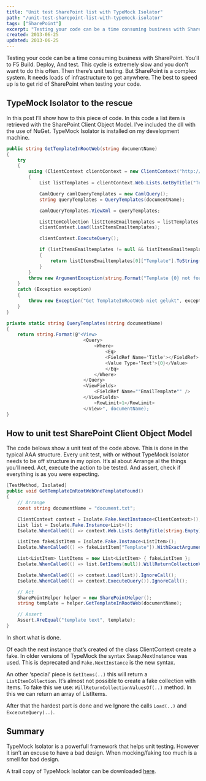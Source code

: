 ```yaml
---
title: "Unit test SharePoint list with TypeMock Isolator"
path: "/unit-test-sharepoint-list-with-typemock-isolator"
tags: ["SharePoint"]
excerpt: "Testing your code can be a time consuming business with SharePoint. You’ll to F5 Build. Deploy, And test. This cycle is extremely slow and you don’t want to do this often. Then there’s unit testing. But SharePoint is a complex system. It needs loads of infrastructure to get anywhere. The best to speed up is to get rid of SharePoint when testing your code."
created: 2013-06-25
updated: 2013-06-25
---
```



Testing your code can be a time consuming business with SharePoint. You’ll to F5 Build. Deploy, And test. This cycle is extremely slow and you don’t want to do this often. Then there’s unit testing. But SharePoint is a complex system. It needs loads of infrastructure to get anywhere. The best to speed up is to get rid of SharePoint when testing your code.

## TypeMock Isolator to the rescue

In this post I’ll show how to this piece of code. In this code a list item is retrieved with the SharePoint Client Object Model. I’ve included the dll with the use of NuGet. TypeMock Isolator is installed on my development machine.

```csharp
public string GetTemplateInRootWeb(string documentName)
{
	try
	{
		using (ClientContext clientContext = new ClientContext("http://localhost"))
		{
			List listTemplates = clientContext.Web.Lists.GetByTitle("TemplateList");

			CamlQuery camlQueryTemplates = new CamlQuery();
			string queryTemplates = QueryTemplates(documentName);

			camlQueryTemplates.ViewXml = queryTemplates;

			ListItemCollection listItemsEmailtemplates = listTemplates.GetItems(camlQueryTemplates);
			clientContext.Load(listItemsEmailtemplates);

			clientContext.ExecuteQuery();

			if (listItemsEmailtemplates != null && listItemsEmailtemplates.Count == 1)
			{
				return listItemsEmailtemplates[0]["Template"].ToString();
			}
		}
		throw new ArgumentException(string.Format("Template {0} not found", documentName));
	}
	catch (Exception exception)
	{
		throw new Exception("Get TemplateInRootWeb niet gelukt", exception);
	}
}

private static string QueryTemplates(string documentName)
{
	return string.Format(@"<View>
							<Query>
								<Where>
									<Eq>
									<FieldRef Name='Title'></FieldRef>
									<Value Type='Text'>{0}</Value>
									</Eq>
								</Where>
							</Query>                                          
							<ViewFields>
								<FieldRef Name=""EmailTemplate"" />
							</ViewFields>
								<RowLimit>1</RowLimit>     
							</View>", documentName);
}
```

## How to unit test SharePoint Client Object Model

The code belows show a unit test of the code above. This is done in the typical AAA structure. Every unit test, with or without TypeMock Isolator needs to be off structure in my opion. It’s al about Arrange al the things you’ll need. Act, execute the action to be tested. And assert, check if everything is as you were expecting.

```csharp
[TestMethod, Isolated]
public void GetTemplateInRootWebOneTemplateFound()
{
	// Arrange
	const string documentName = "document.txt";

	ClientContext context = Isolate.Fake.NextInstance<ClientContext>();
	List list = Isolate.Fake.Instance<List>();
	Isolate.WhenCalled(() => context.Web.Lists.GetByTitle(string.Empty)).WillReturn(list);

	ListItem fakeListItem = Isolate.Fake.Instance<ListItem>();
	Isolate.WhenCalled(() => fakeListItem["Template"]).WithExactArguments().WillReturn("template text");

	List<ListItem> listItems = new List<ListItem> { fakeListItem };
	Isolate.WhenCalled(() => list.GetItems(null)).WillReturnCollectionValuesOf(listItems);

	Isolate.WhenCalled(() => context.Load(list)).IgnoreCall();
	Isolate.WhenCalled(() => context.ExecuteQuery()).IgnoreCall();

	// Act
	SharePointHelper helper = new SharePointHelper();
	string template = helper.GetTemplateInRootWeb(documentName);

	// Assert
	Assert.AreEqual("template text", template);
}
```

In short what is done.

Of each the next instance that’s created of the class ClientContext create a fake. In older versions of TypeMock the syntax Swap.NextInstance was used. This is deprecated and `Fake.NextInstance` is the new syntax.

An other ‘special’ piece is `GetItems(..)` this will return a `ListItemCollection`. It’s almost not possible to create a fake collection with items. To fake this we use: `WillReturnCollectionValuesOf(..)` method. In this we can return an array of ListItems.

After that the hardest part is done and we Ignore the calls `Load(..)` and `ExcecuteQuery(..)`.

## Summary

TypeMock Isolator is a powerfull framework that helps unit testing. However it isn’t an excuse to have a bad design. When mocking/faking too much is a smell for bad design.

A trail copy of TypeMock Isolator can be downloaded [here](http://www.typemock.com/).
